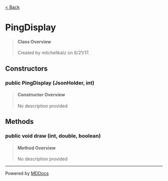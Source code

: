 [< Back](README.md)
# PingDisplay #
>#### Class Overview ####
>Created by mitchellkatz on 6/21/17.
## Constructors ##
### public PingDisplay (JsonHolder, int) ###
>#### Constructor Overview ####
>No description provided
>
## Methods ##
### public void draw (int, double, boolean) ###
>#### Method Overview ####
>No description provided
>

---
Powered by [MDDocs](https://github.com/VRCube/MDDocs)